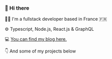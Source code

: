 ### 👋 Hi there


👨‍💻 I'm a fullstack developer based in France 🇫🇷

⚙️ Typescript, Node.js, React.js & GraphQL

💻 [You can find my blog here.](https://www.baptistemenard.com)

👇 And some of my projects below

<!--
**Karzam/Karzam** is a ✨ _special_ ✨ repository because its `README.md` (this file) appears on your GitHub profile.

Here are some ideas to get you started:

- 🔭 I’m currently working on ...
- 🌱 I’m currently learning ...
- 👯 I’m looking to collaborate on ...
- 🤔 I’m looking for help with ...
- 💬 Ask me about ...
- 📫 How to reach me: ...
- 😄 Pronouns: ...
- ⚡ Fun fact: ...
-->
